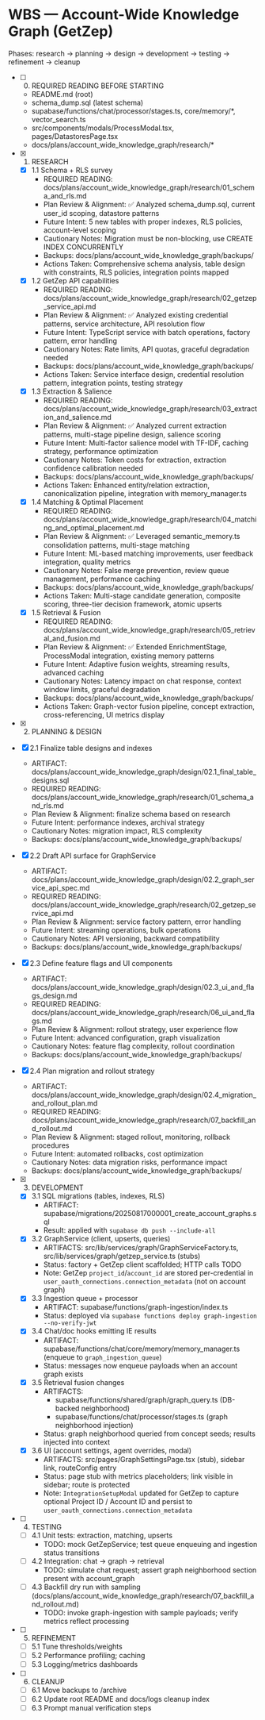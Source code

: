 # WBS — Account-Wide Knowledge Graph (GetZep)

Phases: research → planning → design → development → testing → refinement → cleanup

- [ ] 0. REQUIRED READING BEFORE STARTING
  - README.md (root)
  - schema_dump.sql (latest schema)
  - supabase/functions/chat/processor/stages.ts, core/memory/*, vector_search.ts
  - src/components/modals/ProcessModal.tsx, pages/DatastoresPage.tsx
  - docs/plans/account_wide_knowledge_graph/research/*

- [x] 1. RESEARCH
  - [x] 1.1 Schema + RLS survey
    - REQUIRED READING: docs/plans/account_wide_knowledge_graph/research/01_schema_and_rls.md
    - Plan Review & Alignment: ✅ Analyzed schema_dump.sql, current user_id scoping, datastore patterns
    - Future Intent: 5 new tables with proper indexes, RLS policies, account-level scoping
    - Cautionary Notes: Migration must be non-blocking, use CREATE INDEX CONCURRENTLY
    - Backups: docs/plans/account_wide_knowledge_graph/backups/
    - Actions Taken: Comprehensive schema analysis, table design with constraints, RLS policies, integration points mapped
  - [x] 1.2 GetZep API capabilities
    - REQUIRED READING: docs/plans/account_wide_knowledge_graph/research/02_getzep_service_api.md  
    - Plan Review & Alignment: ✅ Analyzed existing credential patterns, service architecture, API resolution flow
    - Future Intent: TypeScript service with batch operations, factory pattern, error handling
    - Cautionary Notes: Rate limits, API quotas, graceful degradation needed
    - Backups: docs/plans/account_wide_knowledge_graph/backups/
    - Actions Taken: Service interface design, credential resolution pattern, integration points, testing strategy
  - [x] 1.3 Extraction & Salience
    - REQUIRED READING: docs/plans/account_wide_knowledge_graph/research/03_extraction_and_salience.md
    - Plan Review & Alignment: ✅ Analyzed current extraction patterns, multi-stage pipeline design, salience scoring
    - Future Intent: Multi-factor salience model with TF-IDF, caching strategy, performance optimization
    - Cautionary Notes: Token costs for extraction, extraction confidence calibration needed
    - Backups: docs/plans/account_wide_knowledge_graph/backups/
    - Actions Taken: Enhanced entity/relation extraction, canonicalization pipeline, integration with memory_manager.ts
  - [x] 1.4 Matching & Optimal Placement
    - REQUIRED READING: docs/plans/account_wide_knowledge_graph/research/04_matching_and_optimal_placement.md
    - Plan Review & Alignment: ✅ Leveraged semantic_memory.ts consolidation patterns, multi-stage matching
    - Future Intent: ML-based matching improvements, user feedback integration, quality metrics
    - Cautionary Notes: False merge prevention, review queue management, performance caching
    - Backups: docs/plans/account_wide_knowledge_graph/backups/
    - Actions Taken: Multi-stage candidate generation, composite scoring, three-tier decision framework, atomic upserts
  - [x] 1.5 Retrieval & Fusion
    - REQUIRED READING: docs/plans/account_wide_knowledge_graph/research/05_retrieval_and_fusion.md
    - Plan Review & Alignment: ✅ Extended EnrichmentStage, ProcessModal integration, existing memory patterns
    - Future Intent: Adaptive fusion weights, streaming results, advanced caching
    - Cautionary Notes: Latency impact on chat response, context window limits, graceful degradation
    - Backups: docs/plans/account_wide_knowledge_graph/backups/
    - Actions Taken: Graph-vector fusion pipeline, concept extraction, cross-referencing, UI metrics display

 - [x] 2. PLANNING & DESIGN
  - [x] 2.1 Finalize table designs and indexes
    - ARTIFACT: docs/plans/account_wide_knowledge_graph/design/02.1_final_table_designs.sql
    - REQUIRED READING: docs/plans/account_wide_knowledge_graph/research/01_schema_and_rls.md
    - Plan Review & Alignment: finalize schema based on research
    - Future Intent: performance indexes, archival strategy
    - Cautionary Notes: migration impact, RLS complexity
    - Backups: docs/plans/account_wide_knowledge_graph/backups/
  - [x] 2.2 Draft API surface for GraphService
    - ARTIFACT: docs/plans/account_wide_knowledge_graph/design/02.2_graph_service_api_spec.md
    - REQUIRED READING: docs/plans/account_wide_knowledge_graph/research/02_getzep_service_api.md
    - Plan Review & Alignment: service factory pattern, error handling
    - Future Intent: streaming operations, bulk operations
    - Cautionary Notes: API versioning, backward compatibility
    - Backups: docs/plans/account_wide_knowledge_graph/backups/
  - [x] 2.3 Define feature flags and UI components
    - ARTIFACT: docs/plans/account_wide_knowledge_graph/design/02.3_ui_and_flags_design.md
    - REQUIRED READING: docs/plans/account_wide_knowledge_graph/research/06_ui_and_flags.md
    - Plan Review & Alignment: rollout strategy, user experience flow
    - Future Intent: advanced configuration, graph visualization
    - Cautionary Notes: feature flag complexity, rollout coordination
    - Backups: docs/plans/account_wide_knowledge_graph/backups/
  - [x] 2.4 Plan migration and rollout strategy  
    - ARTIFACT: docs/plans/account_wide_knowledge_graph/design/02.4_migration_and_rollout_plan.md
    - REQUIRED READING: docs/plans/account_wide_knowledge_graph/research/07_backfill_and_rollout.md
    - Plan Review & Alignment: staged rollout, monitoring, rollback procedures
    - Future Intent: automated rollbacks, cost optimization
    - Cautionary Notes: data migration risks, performance impact
    - Backups: docs/plans/account_wide_knowledge_graph/backups/

- [x] 3. DEVELOPMENT
  - [x] 3.1 SQL migrations (tables, indexes, RLS)
    - ARTIFACT: supabase/migrations/20250817000001_create_account_graphs.sql
    - Result: applied with `supabase db push --include-all`
  - [x] 3.2 GraphService (client, upserts, queries)
    - ARTIFACTS: src/lib/services/graph/GraphServiceFactory.ts, src/lib/services/graph/getzep_service.ts (stubs)
    - Status: factory + GetZep client scaffolded; HTTP calls TODO
    - Note: GetZep `project_id`/`account_id` are stored per-credential in `user_oauth_connections.connection_metadata` (not on account graph)
  - [x] 3.3 Ingestion queue + processor
    - ARTIFACT: supabase/functions/graph-ingestion/index.ts
    - Status: deployed via `supabase functions deploy graph-ingestion --no-verify-jwt`
  - [x] 3.4 Chat/doc hooks emitting IE results
    - ARTIFACT: supabase/functions/chat/core/memory/memory_manager.ts (enqueue to `graph_ingestion_queue`)
    - Status: messages now enqueue payloads when an account graph exists
  - [x] 3.5 Retrieval fusion changes
    - ARTIFACTS:
      - supabase/functions/shared/graph/graph_query.ts (DB-backed neighborhood)
      - supabase/functions/chat/processor/stages.ts (graph neighborhood injection)
    - Status: graph neighborhood queried from concept seeds; results injected into context
  - [x] 3.6 UI (account settings, agent overrides, modal)
    - ARTIFACTS: src/pages/GraphSettingsPage.tsx (stub), sidebar link, routeConfig entry
    - Status: page stub with metrics placeholders; link visible in sidebar; route is protected
    - Note: `IntegrationSetupModal` updated for GetZep to capture optional Project ID / Account ID and persist to `user_oauth_connections.connection_metadata`

- [ ] 4. TESTING
  - [ ] 4.1 Unit tests: extraction, matching, upserts
    - TODO: mock GetZepService; test queue enqueuing and ingestion status transitions
  - [ ] 4.2 Integration: chat → graph → retrieval
    - TODO: simulate chat request; assert graph neighborhood section present with account_graph
  - [ ] 4.3 Backfill dry run with sampling (docs/plans/account_wide_knowledge_graph/research/07_backfill_and_rollout.md)
    - TODO: invoke graph-ingestion with sample payloads; verify metrics reflect processing

- [ ] 5. REFINEMENT
  - [ ] 5.1 Tune thresholds/weights
  - [ ] 5.2 Performance profiling; caching
  - [ ] 5.3 Logging/metrics dashboards

- [ ] 6. CLEANUP
  - [ ] 6.1 Move backups to /archive
  - [ ] 6.2 Update root README and docs/logs cleanup index
  - [ ] 6.3 Prompt manual verification steps
